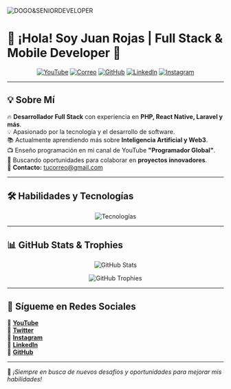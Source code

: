 ![DOGO&SENIORDEVELOPER](https://github.com/TU-USUARIO/TU-USUARIO/blob/main/LogoPT.png)

# 👋 ¡Hola! Soy Juan Rojas | Full Stack & Mobile Developer 🚀  

<p align="center">
  <a href="https://www.youtube.com/@ProgramadorGlobal" target="_blank"><img src="https://img.icons8.com/bubbles/50/000000/youtube.png" alt="YouTube"/></a>
  <a href="mailto:tucorreo@gmail.com" target="_blank"><img src="https://img.icons8.com/bubbles/50/000000/gmail.png" alt="Correo"/></a>
  <a href="https://github.com/TU-USUARIO" target="_blank"><img src="https://img.icons8.com/bubbles/50/000000/github.png" alt="GitHub"/></a>
  <a href="https://www.linkedin.com/in/TU-LINKEDIN" target="_blank"><img src="https://img.icons8.com/bubbles/50/000000/linkedin.png" alt="LinkedIn"/></a>
  <a href="https://www.instagram.com/TU-INSTAGRAM" target="_blank"><img src="https://img.icons8.com/bubbles/50/000000/instagram.png" alt="Instagram"/></a>
</p>

---

## 💡 Sobre Mí  
🔥 **Desarrollador Full Stack** con experiencia en **PHP, React Native, Laravel y más**.  
💡 Apasionado por la tecnología y el desarrollo de software.  
📚 Actualmente aprendiendo más sobre **Inteligencia Artificial y Web3**.  
📺 Enseño programación en mi canal de YouTube **"Programador Global"**.  
🚀 Buscando oportunidades para colaborar en **proyectos innovadores**.  
📩 **Contacto:** tucorreo@gmail.com  

---

## 🛠️ Habilidades y Tecnologías  

<p align="center">
  <img src="https://skillicons.dev/icons?i=php,laravel,react,js,ts,html,css,bootstrap,tailwind,python,nodejs,mysql,mongodb,git,github,gitlab,docker,aws,linux,androidstudio,vscode,visualstudio&theme=dark" alt="Tecnologías" />
</p>

---

## 📊 GitHub Stats & Trophies  

<p align="center">
  <img src="https://github-readme-stats.vercel.app/api?username=TU-USUARIO&show_icons=true&theme=dark" alt="GitHub Stats"/>
</p>

<p align="center">
  <img src="https://github-profile-trophy.vercel.app/?username=TU-USUARIO&theme=radical&margin-w=6" alt="GitHub Trophies"/>
</p>

---

## 🔗 Sígueme en Redes Sociales  

🔗 **[YouTube](https://www.youtube.com/@ProgramadorGlobal)**  
🔗 **[Twitter](https://twitter.com/TU-TWITTER)**  
🔗 **[Instagram](https://www.instagram.com/TU-INSTAGRAM)**  
🔗 **[LinkedIn](https://www.linkedin.com/in/TU-LINKEDIN)**  
🔗 **[GitHub](https://github.com/TU-USUARIO)**  

---

🚀 *¡Siempre en busca de nuevos desafíos y oportunidades para mejorar mis habilidades!*
